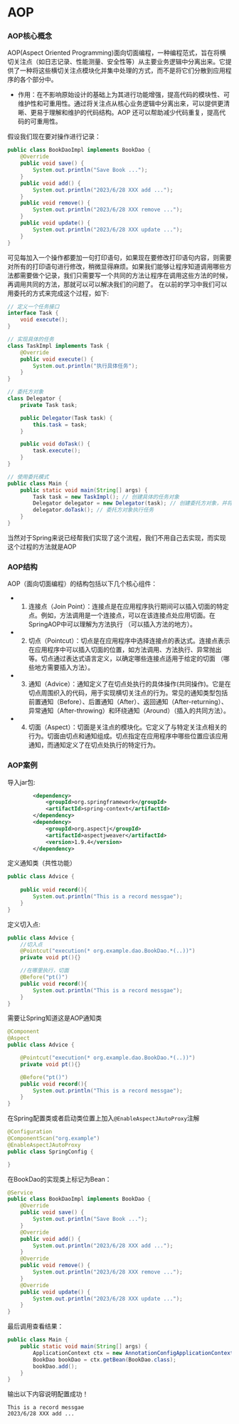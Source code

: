# AOP

### AOP核心概念

AOP(Aspect Oriented Programming)面向切面编程，一种编程范式，旨在将横切关注点（如日志记录、性能测量、安全性等）从主要业务逻辑中分离出来。它提供了一种将这些横切关注点模块化并集中处理的方式，而不是将它们分散到应用程序的各个部分中。

* 作用：在不影响原始设计的基础上为其进行功能增强，提高代码的模块性、可维护性和可重用性。通过将关注点从核心业务逻辑中分离出来，可以提供更清晰、更易于理解和维护的代码结构。AOP 还可以帮助减少代码重复，提高代码的可重用性。

假设我们现在要对操作进行记录：

```java
public class BookDaoImpl implements BookDao {
    @Override
    public void save() {
        System.out.println("Save Book ...");
    }
    public void add() {
        System.out.println("2023/6/28 XXX add ...");
    }
    public void remove() {
        System.out.println("2023/6/28 XXX remove ...");
    }
    public void update() {
        System.out.println("2023/6/28 XXX update ...");
    }
}
```

可见每加入一个操作都要加一句打印语句，如果现在要修改打印语句内容，则需要对所有的打印语句进行修改，稍微显得麻烦。如果我们能够让程序知道调用哪些方法都需要做个记录，我们只需要写一个共同的方法让程序在调用这些方法的时候，再调用共同的方法，那就可以可以解决我们的问题了。
在以前的学习中我们可以用委托的方式来完成这个过程，如下:

```java
// 定义一个任务接口
interface Task {
    void execute();
}

// 实现具体的任务
class TaskImpl implements Task {
    @Override
    public void execute() {
        System.out.println("执行具体任务");
    }
}

// 委托方对象
class Delegator {
    private Task task;

    public Delegator(Task task) {
        this.task = task;
    }

    public void doTask() {
        task.execute();
    }
}

// 使用委托模式
public class Main {
    public static void main(String[] args) {
        Task task = new TaskImpl(); // 创建具体的任务对象
        Delegator delegator = new Delegator(task); // 创建委托方对象，并将任务委托给具体的任务对象
        delegator.doTask(); // 委托方对象执行任务
    }
}

```

当然对于Spring来说已经帮我们实现了这个流程，我们不用自己去实现，而实现这个过程的方法就是AOP

### AOP结构

AOP（面向切面编程）的结构包括以下几个核心组件：

* 1. 连接点（Join Point）：连接点是在应用程序执行期间可以插入切面的特定点。例如，方法调用是一个连接点，可以在该连接点处应用切面。在SpringAOP中可以理解为方法执行 （可以插入方法的地方）。
  
* 2. 切点（Pointcut）：切点是在应用程序中选择连接点的表达式。连接点表示在应用程序中可以插入切面的位置，如方法调用、方法执行、异常抛出等。切点通过表达式语言定义，以确定哪些连接点适用于给定的切面 （哪些地方需要插入方法）。

* 3. 通知（Advice）：通知定义了在切点处执行的具体操作(共同操作)。它是在切点周围织入的代码，用于实现横切关注点的行为。常见的通知类型包括前置通知（Before）、后置通知（After）、返回通知（After-returning）、异常通知（After-throwing）和环绕通知（Around）（插入的共同方法）。

* 4. 切面（Aspect）：切面是关注点的模块化。它定义了与特定关注点相关的行为。切面由切点和通知组成。切点指定在应用程序中哪些位置应该应用通知，而通知定义了在切点处执行的特定行为。


### AOP案例

导入jar包:

```xml
        <dependency>
            <groupId>org.springframework</groupId>
            <artifactId>spring-context</artifactId>
        </dependency>
        <dependency>
            <groupId>org.aspectj</groupId>
            <artifactId>aspectjweaver</artifactId>
            <version>1.9.4</version>
        </dependency>
```

定义通知类（共性功能）

```java
public class Advice {
    
    public void record(){
        System.out.println("This is a record messgae");
    }
}
```

定义切入点:

```java
public class Advice {
    //切入点
    @Pointcut("execution(* org.example.dao.BookDao.*(..))")
    private void pt(){}

    //在哪里执行，切面
    @Before("pt()")
    public void record(){
        System.out.println("This is a record messgae");
    }
}
```

需要让Spring知道这是AOP通知类

```java
@Component
@Aspect
public class Advice {

    @Pointcut("execution(* org.example.dao.BookDao.*(..))")
    private void pt(){}

    @Before("pt()")
    public void record(){
        System.out.println("This is a record messgae");
    }
}

```

在Spring配置类或者启动类位置上加入`@EnableAspectJAutoProxy`注解

```java
@Configuration
@ComponentScan("org.example")
@EnableAspectJAutoProxy
public class SpringConfig {

}
```

在BookDao的实现类上标记为Bean：

```java
@Service
public class BookDaoImpl implements BookDao {
    @Override
    public void save() {
        System.out.println("Save Book ...");
    }
    @Override
    public void add() {
        System.out.println("2023/6/28 XXX add ...");
    }
    @Override
    public void remove() {
        System.out.println("2023/6/28 XXX remove ...");
    }
    @Override
    public void update() {
        System.out.println("2023/6/28 XXX update ...");
    }
}
```
最后调用查看结果：

```java
public class Main {
    public static void main(String[] args) {
        ApplicationContext ctx = new AnnotationConfigApplicationContext(SpringConfig.class);
        BookDao bookDao = ctx.getBean(BookDao.class);
        bookDao.add();
    }
}
```

输出以下内容说明配置成功！

```
This is a record messgae
2023/6/28 XXX add ...
```



